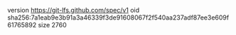 version https://git-lfs.github.com/spec/v1
oid sha256:7a1eab9e3b91a3a46339f3de91608067f2f540aa237adf87ee3e609f61765892
size 2760
